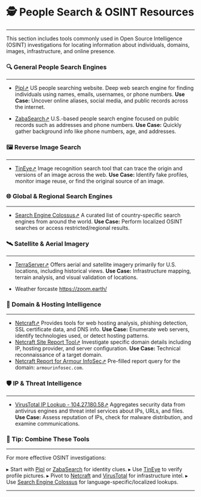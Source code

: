 # 🕵️ People Search & OSINT Resources
***
This section includes tools commonly used in Open Source Intelligence (OSINT) investigations for locating information about individuals, domains, images, infrastructure, and online presence.

### 🔍 General People Search Engines
***
*   [Pipl⇗](https://pipl.com/)
	US people searching website.
	Deep web search engine for finding individuals using names, emails, usernames, or phone numbers.
    **Use Case:** Uncover online aliases, social media, and public records across the internet.

*   [ZabaSearch⇗](https://www.zabasearch.com/)
    U.S.-based people search engine focused on public records such as addresses and phone numbers.
    **Use Case:** Quickly gather background info like phone numbers, age, and addresses.

### 🖼️ Reverse Image Search
***
*   [TinEye⇗](https://tineye.com/)
    Image recognition search tool that can trace the origin and versions of an image across the web.
    **Use Case:** Identify fake profiles, monitor image reuse, or find the original source of an image.

### 🌐 Global & Regional Search Engines
***
*   [Search Engine Colossus⇗](http://www.searchenginecolossus.com/)
    A curated list of country-specific search engines from around the world.
    **Use Case:** Perform localized OSINT searches or access restricted/regional results.

### 🛰️ Satellite & Aerial Imagery
***
*   [TerraServer⇗](https://www.terraserver.com/)
    Offers aerial and satellite imagery primarily for U.S. locations, including historical views.
    **Use Case:** Infrastructure mapping, terrain analysis, and visual validation of locations.
- Weather forcaste
  https://zoom.earth/
### 🧩 Domain & Hosting Intelligence
***
*   [Netcraft⇗](https://www.netcraft.com/)
    Provides tools for web hosting analysis, phishing detection, SSL certificate data, and DNS info.
    **Use Case:** Enumerate web servers, identify technologies used, or detect hosting patterns.
*   [Netcraft Site Report Tool⇗](https://sitereport.netcraft.com/)
    Investigate specific domain details including IP, hosting provider, and server configuration.
    **Use Case:** Technical reconnaissance of a target domain.
*   [Netcraft Report for Armour InfoSec⇗](https://sitereport.netcraft.com/?url=armourinfosec.com)
    Pre-filled report query for the domain: `armourinfosec.com`.

### 🛡️ IP & Threat Intelligence
***
*   [VirusTotal IP Lookup - 104.27.180.58⇗](https://www.virustotal.com/gui/ip-address/104.27.180.58/detection)
    Aggregates security data from antivirus engines and threat intel services about IPs, URLs, and files.
    **Use Case:** Assess reputation of IPs, check for malware distribution, and examine communications.

### 🧠 Tip: Combine These Tools
***
For more effective OSINT investigations:

▸ Start with [Pipl](https://pipl.com/) or [ZabaSearch](https://www.zabasearch.com/) for identity clues.
▸ Use [TinEye](https://tineye.com/) to verify profile pictures.
▸ Pivot to [Netcraft](https://www.netcraft.com/) and [VirusTotal](https://www.virustotal.com/) for infrastructure intel.
▸ Use [Search Engine Colossus](http://www.searchenginecolossus.com/) for language-specific/localized lookups.

---
